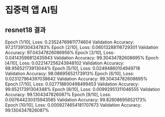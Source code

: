 # 집중력 앱 AI팀

## resnet18 결과

Epoch [1/10], Loss: 0.23524769811774604
Validation Accuracy: 97.21739130434783%
Epoch [2/10], Loss: 0.06013288116729301
Validation Accuracy: 97.04347826086956%
Epoch [3/10], Loss: 0.04143596812435943
Validation Accuracy: 99.30434782608695%
Epoch [4/10], Loss: 0.022147256243948102
Validation Accuracy: 98.95652173913044%
Epoch [5/10], Loss: 0.02494860104949718
Validation Accuracy: 98.08695652173913%
Epoch [6/10], Loss: 0.023127964397038642
Validation Accuracy: 99.30434782608695%
Epoch [7/10], Loss: 0.027718600498499453
Validation Accuracy: 99.65217391304348%
Epoch [8/10], Loss: 0.00992951311046555
Validation Accuracy: 99.1304347826087%
Epoch [9/10], Loss: 0.007644230315943585
Validation Accuracy: 99.82608695652173%
Epoch [10/10], Loss: 0.0009274654181707673
Validation Accuracy: 99.1304347826087%
